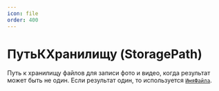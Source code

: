 ```yaml
---
icon: file
order: 400
---
```


# ПутьКХранилищу (StoragePath)

Путь к хранилищу файлов для записи фото и видео, когда результат может быть не один. Если результат один, то используется [`ИмяФайла`](ПустаяСсылка).
